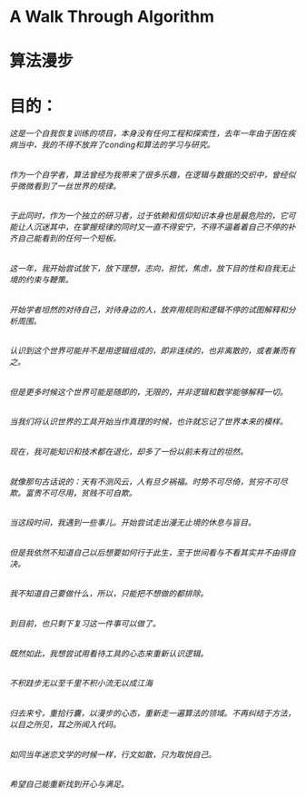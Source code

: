 # A Walk Through Algorithm
# 算法漫步

# 目的：
###### 这是一个自我恢复训练的项目，本身没有任何工程和探索性，去年一年由于困在疾病当中，我的不得不放弃了conding和算法的学习与研究。
###### 作为一个自学者，算法曾经为我带来了很多乐趣，在逻辑与数据的交织中，曾经似乎微微看到了一丝世界的规律。
###### 于此同时，作为一个独立的研习者，过于依赖和信仰知识本身也是最危险的，它可能让人沉迷其中，在掌握规律的同时又一直不得安宁，不得不逼着着自己不停的补齐自己能看到的任何一个短板。
###### 这一年，我开始尝试放下，放下理想，志向，担忧，焦虑，放下目的性和自我无止境的约束与鞭策。
###### 开始学者坦然的对待自己，对待身边的人，放弃用规则和逻辑不停的试图解释和分析周围。
###### 认识到这个世界可能并不是用逻辑组成的，即非连续的，也非离散的，或者兼而有之。
###### 但是更多时候这个世界可能是随即的，无限的，并非逻辑和数学能够解释一切。
###### 当我们将认识世界的工具开始当作真理的时候，也许就忘记了世界本来的模样。
###### 现在，我可能知识和技术都在退化，却多了一份以前未有过的坦然。
###### 就像那句古话说的：天有不测风云，人有旦夕祸福。时势不可尽倚，贫穷不可尽欺。富贵不可尽用，贫贱不可自欺。
###### 当这段时间，我遇到一些事儿。开始尝试走出漫无止境的休息与盲目。
###### 但是我依然不知道自己以后想要如何行于此生，至于世间看与不看其实并不由得自决。
###### 我不知道自己要做什么，所以，只能把不想做的都排除。
###### 到目前，也只剩下复习这一件事可以做了。
###### 既然如此，我想尝试用看待工具的心态来重新认识逻辑。
###### 不积跬步无以至千里不积小流无以成江海
###### 归去来兮，重拾行囊，以漫步的心态，重新走一遍算法的领域。不再纠结于方法，以目之所见，耳之所闻入代码。
###### 如同当年迷恋文学的时候一样，行文如散，只为取悦自己。
###### 希望自己能重新找到开心与满足。